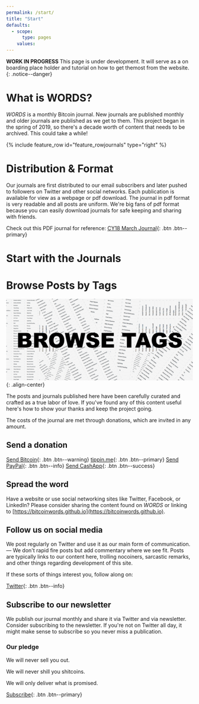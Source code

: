 ```yaml
---
permalink: /start/
title: "Start"
defaults:
  - scope:
      type: pages
    values:
---
```


**WORK IN PROGRESS** This page is under development. It will serve as a on boarding place holder and tutorial on how to get themost from the website.
{: .notice--danger}

# What is WORDS?
*WORDS* is a monthly Bitcoin journal. New journals are published monthly and older journals are published as we get to them. This project began in the spring of 2019, so there's a decade worth of content that needs to be archived. This could take a while!

{% include feature_row id="feature_rowjournals" type="right" %}

# Distribution & Format
Our journals are first distributed to our email subscribers and later pushed to followers on Twitter and other social networks. Each publication is available for view as a webpage or pdf download. The journal in pdf format is very readable and all posts are uniform. We're big fans of pdf format because you can easily download journals for safe keeping and sharing with friends.

Check out this PDF journal for reference:
[CY18 March Journal](/assets/publications/CY18M3.pdf){: .btn .btn--primary}

# Start with the Journals

# Browse Posts by Tags
[![Browse by Tags](/assets/images/tags.PNG)](https://bitcoinwords.github.io/tags/){: .align-center}






The posts and journals published here have been carefully curated and crafted as a true labor of love. If you've found any of this content useful here's how to show your thanks and keep the project going.

The costs of the journal are met through donations, which are invited in any amount.

## Send a donation

[<i class="fab fa-bitcoin"></i> Send Bitcoin](/assets/images/tipjar.png){: .btn .btn--warning} [<i class="fas fa-bolt"></i> tippin.me](https://tippin.me/@_joerodgers){: .btn .btn--primary}
[<i class="fab fa-paypal"></i> Send PayPal](https://www.paypal.me/bucwolfser){: .btn .btn--info} [<i class="fas fa-money-check-alt"></i> Send CashApp](https://cash.app/$joerodgers76){: .btn .btn--success}

## Spread the word

Have a website or use social networking sites like Twitter, Facebook, or LinkedIn? Please consider sharing the content found on *WORDS* or linking to [https://bitcoinwords.github.io](https://bitcoinwords.github.io).

## Follow us on social media

We post regularly on Twitter and use it as our main form of communication. — We don't rapid fire posts but add commentary where we see fit. Posts are typically links to our content here, trolling nocoiners, sarcastic remarks, and other things regarding development of this site.

If these sorts of things interest you, follow along on:

[<i class="fab fa-twitter"></i> Twitter](https://twitter.com/_bitcoinwords){: .btn .btn--info}

## Subscribe to our newsletter

We publish our journal monthly and share it via Twitter and via newsletter. Consider subscribing to the newsletter. If you're not on Twitter all day, it might make sense to subscribe so you never miss a publication.

### Our pledge

<i class="fas fa-check-square"></i> We will never sell you out.

<i class="fas fa-check-square"></i> We will never shill you shitcoins.

<i class="fas fa-check-square"></i> We will only deliver what is promised.

[Subscribe](https://mailchi.mp/59e9fda5b387/words){: .btn .btn--primary}
